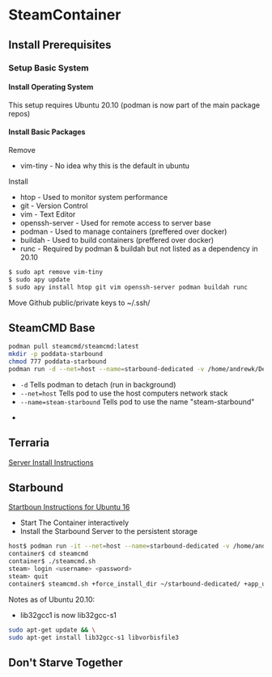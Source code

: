 # SteamContainer

## Install Prerequisites

### Setup Basic System

#### Install Operating System
This setup requires Ubuntu 20.10 (podman is now part of the main package repos)

#### Install Basic Packages
Remove
* vim-tiny - No idea why this is the default in ubuntu

Install
* htop - Used to monitor system performance
* git - Version Control
* vim - Text Editor
* openssh-server - Used for remote access to server base
* podman - Used to manage containers (preffered over docker)
* buildah - Used to build containers (preffered over docker)
* runc - Required by podman & buildah but not listed as a dependency in 20.10

```bash
$ sudo apt remove vim-tiny
$ sudo apy update
$ sudo apy install htop git vim openssh-server podman buildah runc
```

Move Github public/private keys to ~/.ssh/


## SteamCMD Base
```bash
podman pull steamcmd/steamcmd:latest
mkdir -p poddata-starbound
chmod 777 poddata-starbound
podman run -d --net=host --name=starbound-dedicated -v /home/andrewk/Development/poddata-starbound:/home/steam/starbound-dedicated starbound-container
```

* ```-d``` Tells podman to detach (run in background)
* ```--net=host``` Tells pod to use the host computers network stack
* ```--name=steam-starbound``` Tells pod to use the name "steam-starbound"
* ```-v <host-path-to-storage>:<mount-point-in-container>

## Terraria
[Server Install Instructions](https://terraria.gamepedia.com/Server)


## Starbound
[Startboun Instructions for Ubuntu 16](https://starbounder.org/Guide:LinuxServerSetup)

* Start The Container interactively
* Install the Starbound Server to the persistent storage

```bash
host$ podman run -it --net=host --name=starbound-dedicated -v /home/andrewk/Development/poddata-starbound:/home/steam/starbound-dedicated starbound-container
container$ cd steamcmd
container$ ./steamcmd.sh 
steam> login <username> <password>
steam> quit
container$ steamcmd.sh +force_install_dir ~/starbound-dedicated/ +app_update 211820 validate +quit
```


Notes as of Ubuntu 20.10:
* lib32gcc1 is now lib32gcc-s1

```bash
sudo apt-get update && \
sudo apt-get install lib32gcc-s1 libvorbisfile3 
```

## Don't Starve Together


